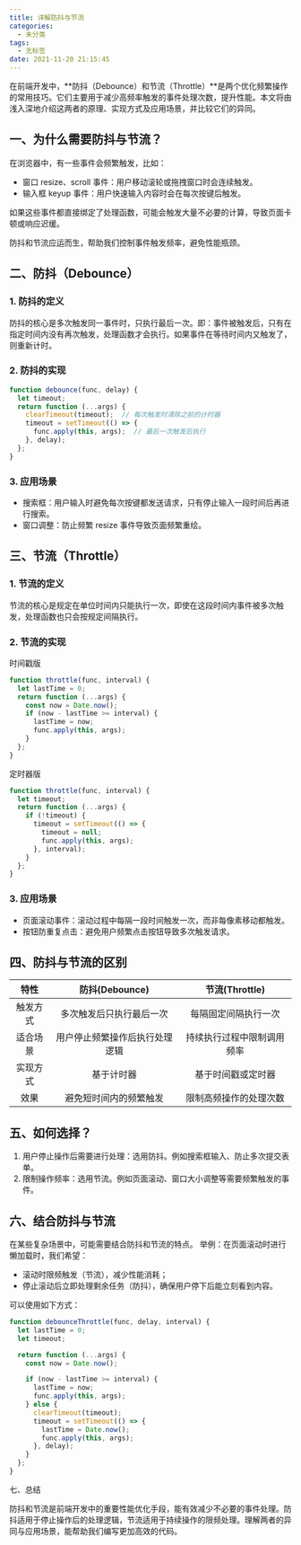 ```yaml
---
title: 详解防抖与节流
categories:
  - 未分类
tags:
  - 无标签
date: 2021-11-20 21:15:45
---
```


<script setup lang="ts">
import PostHeader from '../../_components/PostHeader.vue'
</script>

<PostHeader :postId='2600231364' />

在前端开发中，**防抖（Debounce）和节流（Throttle）**是两个优化频繁操作的常用技巧。它们主要用于减少高频率触发的事件处理次数，提升性能。本文将由浅入深地介绍这两者的原理、实现方式及应用场景，并比较它们的异同。

## 一、为什么需要防抖与节流？

在浏览器中，有一些事件会频繁触发，比如：

- 窗口 resize、scroll 事件：用户移动滚轮或拖拽窗口时会连续触发。
- 输入框 keyup 事件：用户快速输入内容时会在每次按键后触发。

如果这些事件都直接绑定了处理函数，可能会触发大量不必要的计算，导致页面卡顿或响应迟缓。

防抖和节流应运而生，帮助我们控制事件触发频率，避免性能瓶颈。

## 二、防抖（Debounce）

### 1. 防抖的定义

防抖的核心是多次触发同一事件时，只执行最后一次。即：事件被触发后，只有在指定时间内没有再次触发，处理函数才会执行。如果事件在等待时间内又触发了，则重新计时。

### 2. 防抖的实现

```javascript
function debounce(func, delay) {
  let timeout;
  return function (...args) {
    clearTimeout(timeout);  // 每次触发时清除之前的计时器
    timeout = setTimeout(() => {
      func.apply(this, args);  // 最后一次触发后执行
    }, delay);
  };
}
```

### 3. 应用场景

- 搜索框：用户输入时避免每次按键都发送请求，只有停止输入一段时间后再进行搜索。
- 窗口调整：防止频繁 resize 事件导致页面频繁重绘。

## 三、节流（Throttle）

### 1. 节流的定义

节流的核心是规定在单位时间内只能执行一次，即使在这段时间内事件被多次触发，处理函数也只会按规定间隔执行。

### 2. 节流的实现

时间戳版

```javascript
function throttle(func, interval) {
  let lastTime = 0;  
  return function (...args) {
    const now = Date.now();
    if (now - lastTime >= interval) {
      lastTime = now;
      func.apply(this, args);
    }
  };
}
```

定时器版

```javascript
function throttle(func, interval) {
  let timeout;
  return function (...args) {
    if (!timeout) {
      timeout = setTimeout(() => {
        timeout = null;
        func.apply(this, args);
      }, interval);
    }
  };
}
```

### 3. 应用场景

-	页面滚动事件：滚动过程中每隔一段时间触发一次，而非每像素移动都触发。
-	按钮防重复点击：避免用户频繁点击按钮导致多次触发请求。

## 四、防抖与节流的区别

| 特性 | 防抖(Debounce) | 节流(Throttle) |
| :-: | :-: | :-: |
| 触发方式 | 多次触发后只执行最后一次 | 每隔固定间隔执行一次 |
| 适合场景 | 用户停止频繁操作后执行处理逻辑 | 持续执行过程中限制调用频率 |
| 实现方式 | 基于计时器 | 基于时间戳或定时器 |
| 效果 | 避免短时间内的频繁触发 | 限制高频操作的处理次数 |

## 五、如何选择？

1. 用户停止操作后需要进行处理：选用防抖。例如搜索框输入、防止多次提交表单。
2. 限制操作频率：选用节流。例如页面滚动、窗口大小调整等需要频繁触发的事件。

## 六、结合防抖与节流

在某些复杂场景中，可能需要结合防抖和节流的特点。
举例：在页面滚动时进行懒加载时，我们希望：

- 滚动时限频触发（节流），减少性能消耗；
- 停止滚动后立即处理剩余任务（防抖），确保用户停下后能立刻看到内容。

可以使用如下方式：

```javascript
function debounceThrottle(func, delay, interval) {
  let lastTime = 0;
  let timeout;

  return function (...args) {
    const now = Date.now();

    if (now - lastTime >= interval) {
      lastTime = now;
      func.apply(this, args);
    } else {
      clearTimeout(timeout);
      timeout = setTimeout(() => {
        lastTime = Date.now();
        func.apply(this, args);
      }, delay);
    }
  };
}
```

七、总结

防抖和节流是前端开发中的重要性能优化手段，能有效减少不必要的事件处理。防抖适用于停止操作后的处理逻辑，节流适用于持续操作的限频处理。理解两者的异同与应用场景，能帮助我们编写更加高效的代码。